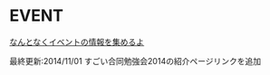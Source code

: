 EVENT
=====
[なんとなくイベントの情報を集めるよ](https://github.com/kou-ishizaki/EVENT/wiki/気になったイベントの情報を集めていこう(参加したやつは感想も書く))

最終更新:2014/11/01 すごい合同勉強会2014の紹介ページリンクを追加
